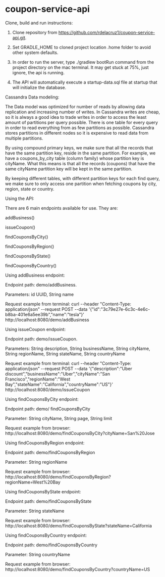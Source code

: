 # coupon-service-api

Clone, build and run instructions: 

1. Clone repository from https://github.com/rdelacruz1/coupon-service-api.git. 

2. Set GRADLE_HOME to cloned project location .home folder to avoid other system defaults. 

3. In order to run the server, type ./gradlew bootRun command from the project directory on the mac terminal. It may get stuck at 75%, just ignore, the api is running. 

4. The API will automatically execute a startup-data.sql file at startup that will initialize the database. 

 

Cassandra Data modeling: 

The Data model was optimized for number of reads by allowing data replication and increasing number of writes. In Cassandra writes are cheap, so it is always a good idea to trade writes in order to access the least amount of partitions per query possible.  There is one table for every query in order to read everything from as few partitions as possible. Cassandra stores partitions in different nodes so it is expensive to read data from multiple partitions. 

By using compound primary keys, we make sure that all the records that have the same partition key, reside in the same partition. For example, we have a coupons_by_city table (column family) whose partition key is cityName. What this means is that all the records (coupons) that have the same cityName partition key will be kept in the same partition.  

By keeping different tables, with different partition keys for each find query, we make sure to only access one partition when fetching coupons by city, region, state or country. 

 

Using the API: 

There are 6 main endpoints available for use. They are: 

addBusiness() 

issueCoupon() 

findCouponsByCity() 

findCouponsByRegion() 

findCouponsByState() 

findCouponsByCountry() 


Using addBusiness endpoint:  

Endpoint path:  demo/addBusiness. 

Parameters: id UUID, String name 

Request example from terminal: curl --header "Content-Type: application/json"   --request POST   --data '{"id":"3c79e27e-6c3c-4e6c-b8ba-401e6a5ee39b","name":"tesla"}'   http://localhost:8080/demo/addBusiness 

 

Using issueCoupon endpoint: 

Endpoint path:  demo/issueCoupon. 

Parameters: String description, String businessName, String cityName, String regionName, String stateName, String countryName 

Request example from terminal: curl --header "Content-Type: application/json"   --request POST   --data '{"description":"Uber discount","businessName":"Uber","cityName":"San Francisco","regionName":"West Bay","stateName":"California","countryName":"US"}'   http://localhost:8080/demo/issueCoupon  

 

Using findCouponsByCity endpoint: 

Endpoint path:  demo/ findCouponsByCity 

Parameter: String cityName, String page, String limit 

Request example from browser: http://localhost:8080/demo/findCouponsByCity?cityName=San%20Jose 


Using findCouponsByRegion endpoint: 

Endpoint path:  demo/findCouponsByRegion 

Parameter: String regionName 

Request example from browser: http://localhost:8080/demo/findCouponsByRegion?regionName=West%20Bay 

 
Using findCouponsByState endpoint: 

Endpoint path:  demo/findCouponsByState 

Parameter: String stateName 

Request example from browser: http://localhost:8080/demo/findCouponsByState?stateName=California 

 

Using findCouponsByCountry endpoint: 

Endpoint path:  demo/findCouponsByCountry 

Parameter: String countryName 

Request example from browser: http://localhost:8080/demo/findCouponsByCountry?countryName=US 
